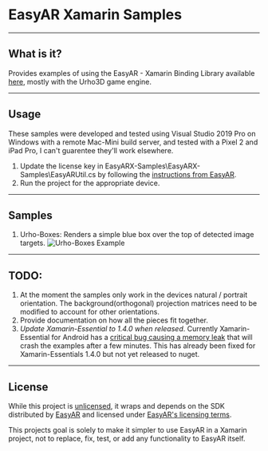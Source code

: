 # EasyAR Xamarin Samples

----
## What is it?
Provides examples of using the EasyAR - Xamarin Binding Library available [here](https://github.com/joejensen/EasyAR-Xamarin), mostly with the Urho3D game engine.

----
## Usage
These samples were developed and tested using Visual Studio 2019 Pro on Windows with a remote Mac-Mini build server, and tested with a Pixel 2 and iPad Pro, I can't guarentee they'll work elsewhere.

1. Update the license key in EasyARX-Samples\EasyARX-Samples\EasyARUtil.cs by following the [instructions from EasyAR](https://help.easyar.com/EasyAR%20Sense/v3/Getting%20Started/Getting-Started-with-EasyAR.html).
2. Run the project for the appropriate device.

----
## Samples
1.  Urho-Boxes: Renders a simple blue box over the top of detected image targets.
![Urho-Boxes Example](doc/urho-boxes.gif)

----
## TODO:
1.  At the moment the samples only work in the devices natural / portrait orientation.  The background(orthogonal) projection matrices need to be modified to account for other orientations.
2.  Provide documentation on how all the pieces fit together.
3.  *Update Xamarin-Essential to 1.4.0 when released*.  Currently Xamarin-Essential for Android has a [critical bug causing a memory leak](https://github.com/xamarin/Essentials/issues/917) that will crash the examples after a few minutes.  This has already been fixed for Xamarin-Essentials 1.4.0 but not yet released to nuget.

----
## License

While this project is [unlicensed](http://unlicense.org/), it wraps and depends on the SDK distributed by [EasyAR](https://www.easyar.com/) and licensed under [EasyAR's licensing terms](https://easyar.com/view/protocol.html).

This projects goal is solely to make it simpler to use EasyAR in a Xamarin project, not to replace, fix, test, or add any functionality to EasyAR itself.
